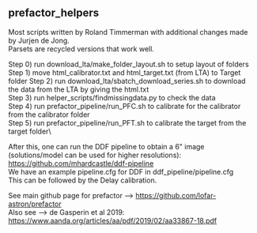 ## prefactor_helpers

Most scripts written by Roland Timmerman with additional changes made by Jurjen de Jong.\
Parsets are recycled versions that work well.

Step 0) run download_lta/make_folder_layout.sh to setup layout of folders\
Step 1) move html_calibrator.txt and html_target.txt (from LTA) to Target folder
Step 2) run download_lta/sbatch_download_series.sh to download the data from the LTA by giving the html.txt \
Step 3) run helper_scripts/findmissingdata.py to check the data\
Step 4) run prefactor_pipeline/run_PFC.sh to calibrate for the calibrator from the calibrator folder\
Step 5) run prefactor_pipeline/run_PFT.sh to calibrate the target from the target folder\

After this, one can run the DDF pipeline to obtain a 6" image (solutions/model can be used for higher resolutions): https://github.com/mhardcastle/ddf-pipeline \
We have an example pipeline.cfg for DDF in ddf_pipeline/pipeline.cfg \
This can be followed by the Delay calibration.

See main github page for prefactor --> https://github.com/lofar-astron/prefactor \
Also see --> de Gasperin et al 2019: https://www.aanda.org/articles/aa/pdf/2019/02/aa33867-18.pdf
